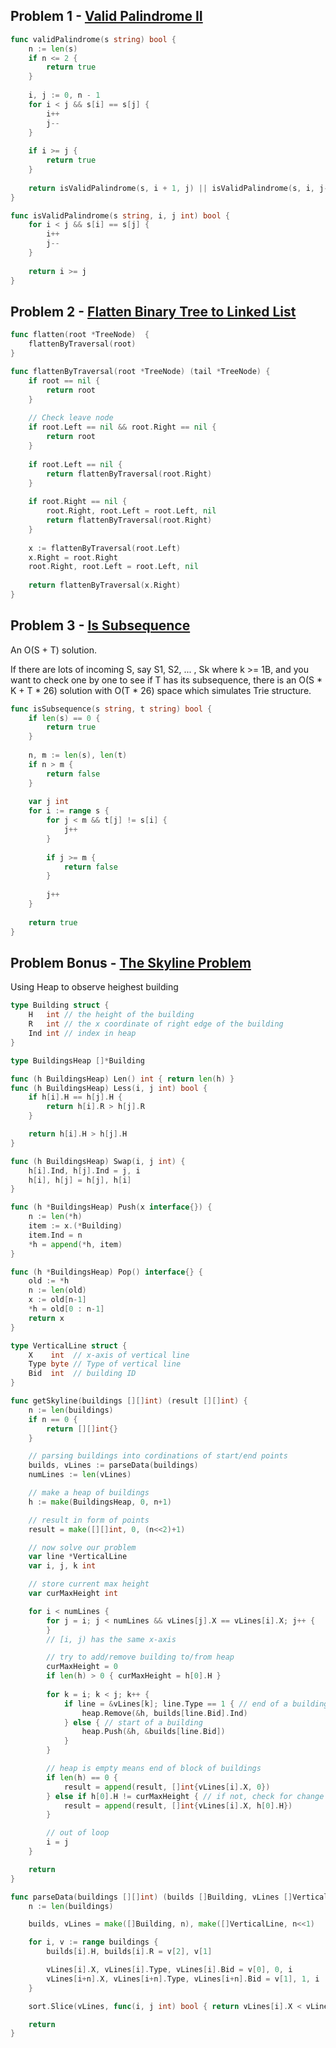 ## Problem 1 - [Valid Palindrome II](https://leetcode.com/problems/valid-palindrome-ii/description/)

```go
func validPalindrome(s string) bool {
    n := len(s)
    if n <= 2 {
        return true
    }
    
    i, j := 0, n - 1
    for i < j && s[i] == s[j] {
        i++
        j--
    }
    
    if i >= j {
        return true
    }
    
    return isValidPalindrome(s, i + 1, j) || isValidPalindrome(s, i, j-1)
}

func isValidPalindrome(s string, i, j int) bool {
    for i < j && s[i] == s[j] {
        i++
        j--
    }
    
    return i >= j
}
```

## Problem 2 - [Flatten Binary Tree to Linked List](https://leetcode.com/problems/flatten-binary-tree-to-linked-list/description/)

```go
func flatten(root *TreeNode)  {
    flattenByTraversal(root)
}

func flattenByTraversal(root *TreeNode) (tail *TreeNode) {
    if root == nil {
        return root
    }
    
    // Check leave node
    if root.Left == nil && root.Right == nil {
        return root
    }
    
    if root.Left == nil {
        return flattenByTraversal(root.Right)
    }
    
    if root.Right == nil {
        root.Right, root.Left = root.Left, nil
        return flattenByTraversal(root.Right)
    }
    
    x := flattenByTraversal(root.Left)
    x.Right = root.Right
    root.Right, root.Left = root.Left, nil
    
    return flattenByTraversal(x.Right)
}
```

## Problem 3 - [Is Subsequence](https://leetcode.com/problems/is-subsequence/description/)

An O(S + T) solution.

If there are lots of incoming S, say S1, S2, ... , Sk where k >= 1B, and you want to check one by one to see if T has its subsequence, there is an O(S * K + T * 26) solution with O(T * 26) space which simulates Trie structure.

```go
func isSubsequence(s string, t string) bool {
    if len(s) == 0 {
        return true
    }
    
    n, m := len(s), len(t)
    if n > m {
        return false
    }
    
    var j int
    for i := range s {
        for j < m && t[j] != s[i] {
            j++
        }
        
        if j >= m {
            return false
        }
        
        j++
    }
    
    return true
}
```

## Problem Bonus - [The Skyline Problem](https://leetcode.com/problems/the-skyline-problem/description/)

Using Heap to observe heighest building

```go
type Building struct {
	H   int // the height of the building
	R   int // the x coordinate of right edge of the building
	Ind int // index in heap
}

type BuildingsHeap []*Building

func (h BuildingsHeap) Len() int { return len(h) }
func (h BuildingsHeap) Less(i, j int) bool {
	if h[i].H == h[j].H {
		return h[i].R > h[j].R
	}

	return h[i].H > h[j].H
}

func (h BuildingsHeap) Swap(i, j int) {
	h[i].Ind, h[j].Ind = j, i
	h[i], h[j] = h[j], h[i]
}

func (h *BuildingsHeap) Push(x interface{}) {
	n := len(*h)
	item := x.(*Building)
	item.Ind = n
	*h = append(*h, item)
}

func (h *BuildingsHeap) Pop() interface{} {
	old := *h
	n := len(old)
	x := old[n-1]
	*h = old[0 : n-1]
	return x
}

type VerticalLine struct {
	X    int  // x-axis of vertical line
	Type byte // Type of vertical line
	Bid  int  // building ID
}

func getSkyline(buildings [][]int) (result [][]int) {
	n := len(buildings)
	if n == 0 {
		return [][]int{}
	}

	// parsing buildings into cordinations of start/end points
	builds, vLines := parseData(buildings)
	numLines := len(vLines)

	// make a heap of buildings
	h := make(BuildingsHeap, 0, n+1)

	// result in form of points
	result = make([][]int, 0, (n<<2)+1)

	// now solve our problem
	var line *VerticalLine
	var i, j, k int

	// store current max height
	var curMaxHeight int

	for i < numLines {
		for j = i; j < numLines && vLines[j].X == vLines[i].X; j++ {
		}
		// [i, j) has the same x-axis

		// try to add/remove building to/from heap
		curMaxHeight = 0
		if len(h) > 0 { curMaxHeight = h[0].H }
        
		for k = i; k < j; k++ {
			if line = &vLines[k]; line.Type == 1 { // end of a building
				heap.Remove(&h, builds[line.Bid].Ind)
			} else { // start of a building
				heap.Push(&h, &builds[line.Bid])
			}
		}

		// heap is empty means end of block of buildings
		if len(h) == 0 {
			result = append(result, []int{vLines[i].X, 0})
		} else if h[0].H != curMaxHeight { // if not, check for change of max height
			result = append(result, []int{vLines[i].X, h[0].H})
		}

		// out of loop
		i = j
	}

	return
}

func parseData(buildings [][]int) (builds []Building, vLines []VerticalLine) {
	n := len(buildings)

	builds, vLines = make([]Building, n), make([]VerticalLine, n<<1)

	for i, v := range buildings {
		builds[i].H, builds[i].R = v[2], v[1]

		vLines[i].X, vLines[i].Type, vLines[i].Bid = v[0], 0, i
		vLines[i+n].X, vLines[i+n].Type, vLines[i+n].Bid = v[1], 1, i
	}

	sort.Slice(vLines, func(i, j int) bool { return vLines[i].X < vLines[j].X })

	return
}
```
